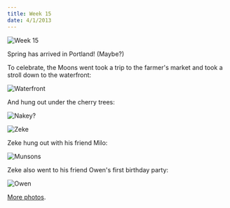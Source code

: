 ```yaml
---
title: Week 15
date: 4/1/2013
---
```


![Week 15](https://lh3.googleusercontent.com/-3mkCi_-YdYk/UVkgNC2k_HI/AAAAAAAALdo/zd-rkDs9qVg/s672/Zeek+Week+15+Graphic.jpg)

Spring has arrived in Portland! (Maybe?)

To celebrate, the Moons went took a trip to the farmer's market and took a stroll down to the waterfront:

![Waterfront](https://lh5.googleusercontent.com/-0JdBJFQBzWM/UVkgRYb3v0I/AAAAAAAALfA/EGGQSmZSxqQ/s896/P1030306.JPG)

And hung out under the cherry trees:

![Nakey?](https://lh6.googleusercontent.com/-ymZLqAJHz80/UVkgUb3kpII/AAAAAAAALgA/8AUIrmzAQEo/s672/DSC_8526.JPG)

![Zeke](https://lh3.googleusercontent.com/-ga8Gephjpdo/UVkgU3GvF8I/AAAAAAAALgE/x-P3WLgZEEc/s672/DSC_8531.JPG)

Zeke hung out with his friend Milo:

![Munsons](https://lh4.googleusercontent.com/-bzRh-C8yOm8/UVkgWP6XBHI/AAAAAAAALgY/vi2DM_DM31M/s672/DSC_8534.JPG)

Zeke also went to his friend Owen's first birthday party:

![Owen](https://lh4.googleusercontent.com/-RcA1wvCflOg/UVkgYEdF_2I/AAAAAAAALhI/7FNsgQrFlKE/s1011/DSC_8571.JPG)

[More photos](https://plus.google.com/photos/109995794392976695103/albums/5861751788427423233).
